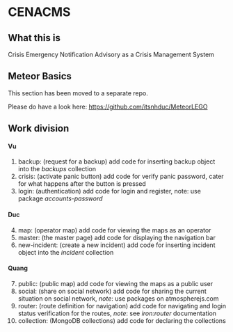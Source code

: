# CENACMS

## What this is
Crisis Emergency Notification Advisory as a Crisis Management System

## Meteor Basics
This section has been moved to a separate repo.

Please do have a look here: https://github.com/itsnhduc/MeteorLEGO

## Work division
#### Vu
1. backup: (request for a backup) add code for inserting backup object into the *backups* collection
2. crisis: (activate panic button) add code for verify panic password, cater for what happens after the button is pressed
3. login: (authentication) add code for login and register, note: use package *accounts-password*

#### Duc
4. map: (operator map) add code for viewing the maps as an operator
5. master: (the master page) add code for displaying the navigation bar
6. new-incident: (create a new incident) add code for inserting incident object into the *incident* collection

#### Quang
7. public: (public map) add code for viewing the maps as a public user
8. social: (share on social network) add code for sharing the current situation on social network, _note_: use packages on atmospherejs.com
9. router: (route definition for navigation) add code for navigating and login status verification for the routes, _note_: see *iron:router* documentation
10. collection: (MongoDB collections) add code for declaring the collections
